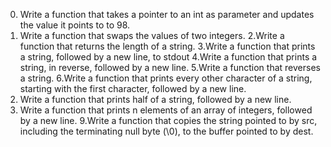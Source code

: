 0. Write a function that takes a pointer to an int as parameter and updates the value it points to to 98.
1. Write a function that swaps the values of two integers.
2.Write a function that returns the length of a string.
3.Write a function that prints a string, followed by a new line, to stdout
4.Write a function that prints a string, in reverse, followed by a new line.
5.Write a function that reverses a string.
6.Write a function that prints every other character of a string, starting with the first character, followed by a new line.
7. Write a function that prints half of a string, followed by a new line.
8. Write a function that prints n elements of an array of integers, followed by a new line.
9.Write a function that copies the string pointed to by src, including the terminating null byte (\0), to the buffer pointed to by dest.
 
